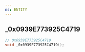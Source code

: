 ```yaml
---
ns: ENTITY
---
```

## _0x0939E773925C4719

```c
// 0x0939E773925C4719
void _0x0939E773925C4719();
```


